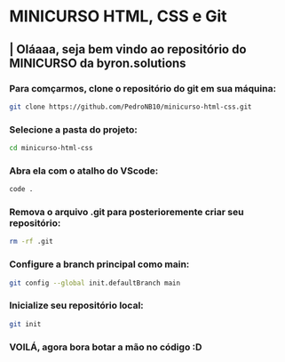 # MINICURSO HTML, CSS e Git

## | Oláaaa, seja bem vindo ao repositório do MINICURSO da byron.solutions

### Para comçarmos, clone o repositório do git em sua máquina:

```bash
git clone https://github.com/PedroNB10/minicurso-html-css.git
```

### Selecione a pasta do projeto:

```bash
cd minicurso-html-css
```

### Abra ela com o atalho do VScode:

```bash
code .
```

### Remova o arquivo .git para posterioremente criar seu repositório:

```bash
rm -rf .git
```

### Configure a branch principal como main:

```bash
git config --global init.defaultBranch main
```

### Inicialize seu repositório local:

```bash
git init
```

### VOILÁ, agora bora botar a mão no código :D
